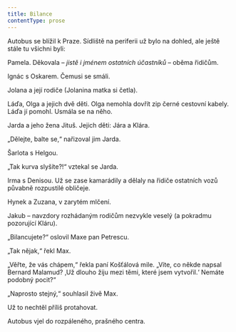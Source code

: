 ```yaml
---
title: Bilance
contentType: prose
---
```


<section>

Autobus se blížil k Praze. Sídliště na periferii už bylo na dohled, ale ještě stále tu všichni byli:

</section>

<section>

Pamela. Děkovala – _jistě i jménem ostatních účastníků_ – oběma řidičům.

Ignác s Oskarem. Čemusi se smáli.

Jolana a její rodiče (Jolanina matka si četla).

Láďa, Olga a jejich dvě děti. Olga nemohla dovřít zip černé cestovní kabely. Láďa jí pomohl. Usmála se na něho.

Jarda a jeho žena Jituš. Jejich děti: Jára a Klára.

„Dělejte, balte se,“ nařizoval jim Jarda.

Šarlota s Helgou.

„Tak kurva slyšíte?!“ vztekal se Jarda.

Irma s Denisou. Už se zase kamarádily a dělaly na řidiče ostatních vozů půvabně rozpustilé obličeje.

Hynek a Zuzana, v zarytém mlčení.

Jakub – navzdory rozhádaným rodičům nezvykle veselý (a po­krad­mu pozorující Kláru).

</section>

<section>

„Bilancujete?“ oslovil Maxe pan Petrescu.

„Tak nějak,“ řekl Max.

„Věřte, že vás chápem,“ řekla paní Košťálová mile. „Víte, co někde napsal Bernard Malamud? ‚Už dlouho žiju mezi těmi, které jsem vytvořil.‘ Nemáte podobný pocit?“

„Naprosto stejný,“ souhlasil živě Max.

Už to nechtěl příliš protahovat.

Autobus vjel do rozpáleného, prašného centra.

</section>
